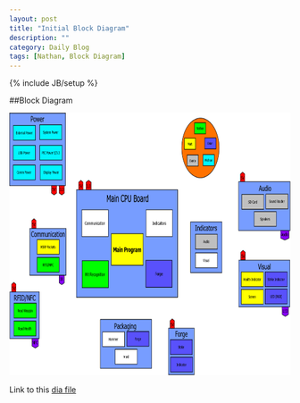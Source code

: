 ```yaml
---
layout: post
title: "Initial Block Diagram"
description: ""
category: Daily Blog
tags: [Nathan, Block Diagram]
---
```

{% include JB/setup %}

##Block Diagram

<img src="\assets\BlockDiagram\BlockDiagramV0.png" width="800" height="470">

Link to this [dia file](\assets\BlockDiagram\BlockDiagramV0.dia)

